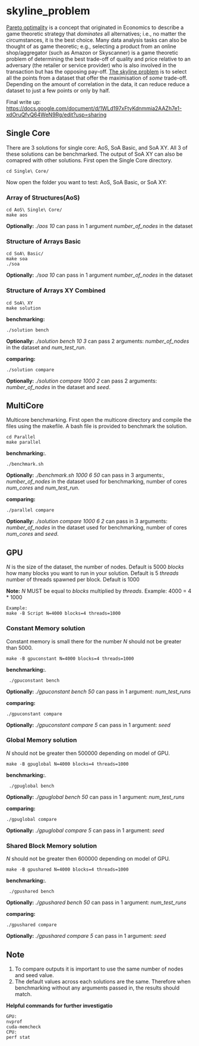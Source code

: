 # skyline_problem
[Pareto optimality](https://en.wikipedia.org/wiki/Pareto_efficiency) is a concept that originated in Economics to describe a game theoretic strategy that *dominates* all alternatives; i.e., no matter the circumstances, it is the best choice. Many data analysis tasks can also be thought of as game theoretic; e.g., selecting a product from an online shop/aggregator (such as Amazon or Skyscanner) is a game theoretic problem of determining the best trade-off of quality and price relative to an adversary (the retailer or service provider) who is also involved in the transaction but has the opposing pay-off. [The skyline problem](http://delab.csd.auth.gr/papers/IISA2015tpm.pdf) is to select all the points from a dataset that offer the maximisation of *some* trade-off. Depending on the amount of correlation in the data, it can reduce reduce a dataset to just a few points or only by half.

Final write up:
https://docs.google.com/document/d/1WLd197xFtyKdnmmia2AAZh7e1-xdOruQfvQ64WeN9Rg/edit?usp=sharing


## Single Core
There are 3 solutions for single core: AoS, SoA Basic, and SoA XY. All 3 of these solutions can be benchmarked. The output of SoA XY can also be comapred with other solutions.
First open the Single Core directory.
```
cd Single\ Core/
```
Now open the folder you want to test: AoS, SoA Basic, or SoA XY:
### Array of Structures(AoS)
```
cd AoS\ Single\ Core/ 
make aos  

 ```
 **Optionally:** *./aos 10*  can pass in 1 argument *number_of_nodes* in the dataset
### Structure of Arrays Basic
```
cd SoA\ Basic/
make soa  
./soa 
 ```
**Optionally:** *./soa 10*  can pass in 1 argument *number_of_nodes* in the dataset
### Structure of Arrays XY Combined 
```
cd SoA\ XY
make solution
```
**benchmarking:**
```
./solution bench
```
**Optionally:** *./solution bench 10 3*  can pass 2 arguments: *number_of_nodes* in the dataset and *num_test_run*.

**comparing:** 
```
./solution compare
``` 
**Optionally:** *./solution compare 1000 2*  can pass 2 arguments: *number_of_nodes* in the dataset and *seed*.
 

## MultiCore
Multicore benchmarking. First open the multicore directory and compile the files using the makefile. A bash file is provided to benchmark the solution. 
```
cd Parallel
make parallel
 ```
**benchmarking:**.
```
./benchmark.sh
```
**Optionally:** *./benchmark.sh 1000 6 50* can pass in 3 arguments:, *number_of_nodes* in the dataset used for benchmarking, number of cores *num_cores* and *num_test_run*.

**comparing:**
```
./parallel compare
``` 
**Optionally:** *./solution compare 1000 6 2*  can pass in 3 arguments: *number_of_nodes* in the dataset used for benchmarking, number of cores *num_cores* and *seed*.

 ## GPU  
 *N* is the size of the dataset, the number of nodes. Default is 5000
 *blocks* how many blocks you want to run in your solution. Default is 5
 *threads* number of threads spawned per block. Default is 1000

 
 **Note:**  *N* MUST be equal to *blocks* multiplied by *threads*. Example: 4000 = 4 \* 1000 
 ```
 Example:
 make -B Script N=4000 blocks=4 threads=1000
 ```

### Constant Memory solution 
Constant memory is small there for the number *N* should not be greater than 5000.
 ```
 make -B gpuconstant N=4000 blocks=4 threads=1000
 ```
**benchmarking:**.
```
 ./gpuconstant bench
```
**Optionally:** *./gpuconstant bench 50* can pass in 1 argument: *num_test_runs*

**comparing:**
```
./gpuconstant compare
``` 
**Optionally:** *./gpuconstant compare 5* can pass in 1 argument: *seed*
 
 ### Global Memory solution
 *N* should not be greater then 500000 depending on model of GPU.
  ```
 make -B gpuglobal N=4000 blocks=4 threads=1000
 ```
**benchmarking:**.
```
 ./gpuglobal bench
```
**Optionally:** *./gpuglobal bench 50* can pass in 1 argument: *num_test_runs*

**comparing:** 
```
./gpuglobal compare
``` 
**Optionally:** *./gpuglobal compare 5* can pass in 1 argument: *seed*

 
 ### Shared Block Memory solution
 *N* should not be greater then 600000 depending on model of GPU.
  ```
 make -B gpushared N=4000 blocks=4 threads=1000
 ```
**benchmarking:**.
```
 ./gpushared bench
```
**Optionally:** *./gpushared bench 50* can pass in 1 argument: *num_test_runs*

**comparing:** 
```
./gpushared compare
``` 
**Optionally:** *./gpushared compare 5* can pass in 1 argument: *seed*

## Note 
1) To compare outputs it is important to use the same number of nodes and seed value.
2) The default values across each solutions are the same. Therefore when benchmarking without any arguments passed in, the results should match.

**Helpful commands for further investigatio**
```
GPU:
nvprof 
cuda-memcheck
CPU:
perf stat
```


